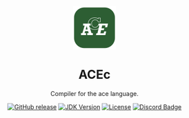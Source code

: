 <div id="header" align="center">
  <img src="resources/ACECLogo.png" style="width: 100px; align: bottom">
  <h1>ACEc</h1>
  <p>Compiler for the ace language.</p>

[![GitHub release](https://img.shields.io/github/v/release/acelng/acec?color=green&label=latest%20release&sort=semver&style=for-the-badge)](https://github.com/acelng/acec/releases/latest)
[![JDK Version](https://img.shields.io/badge/ace24-darkgreen.svg?&style=for-the-badge)](https://acelng.github.io)
[![License](https://img.shields.io/badge/License-Apache-purple?style=for-the-badge)](LICENSE)
[![Discord Badge](https://img.shields.io/discord/1119987238202261664?color=5865F2&label=&logo=discord&logoColor=white&style=for-the-badge)](https://discord.gg/B3yXwmHb2V)

</div>
